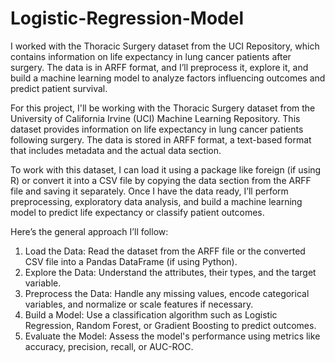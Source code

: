 # Logistic-Regression-Model
I worked with the Thoracic Surgery dataset from the UCI Repository, which contains information on life expectancy in lung cancer patients after surgery. The data is in ARFF format, and I’ll preprocess it, explore it, and build a machine learning model to analyze factors influencing outcomes and predict patient survival.

For this project, I'll be working with the Thoracic Surgery dataset from the University of California Irvine (UCI) Machine Learning Repository. This dataset provides information on life expectancy in lung cancer patients following surgery. The data is stored in ARFF format, a text-based format that includes metadata and the actual data section.

To work with this dataset, I can load it using a package like foreign (if using R) or convert it into a CSV file by copying the data section from the ARFF file and saving it separately. Once I have the data ready, I’ll perform preprocessing, exploratory data analysis, and build a machine learning model to predict life expectancy or classify patient outcomes.

Here’s the general approach I’ll follow:

1. Load the Data: Read the dataset from the ARFF file or the converted CSV file into a Pandas DataFrame (if using Python).
2. Explore the Data: Understand the attributes, their types, and the target variable.
3. Preprocess the Data: Handle any missing values, encode categorical variables, and normalize or scale features if necessary.
4. Build a Model: Use a classification algorithm such as Logistic Regression, Random Forest, or Gradient Boosting to predict outcomes.
5. Evaluate the Model: Assess the model's performance using metrics like accuracy, precision, recall, or AUC-ROC.
